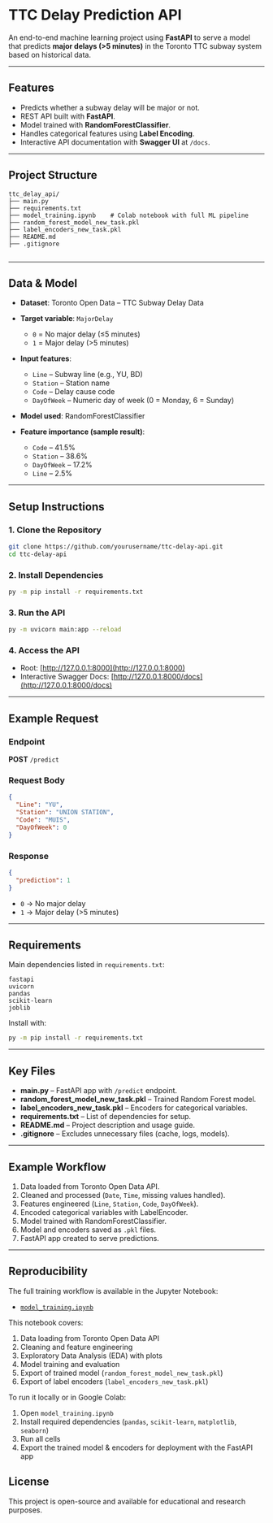 # TTC Delay Prediction API

An end-to-end machine learning project using **FastAPI** to serve a model that predicts **major delays (>5 minutes)** in the Toronto TTC subway system based on historical data.  

---

## Features
- Predicts whether a subway delay will be major or not.
- REST API built with **FastAPI**.
- Model trained with **RandomForestClassifier**.
- Handles categorical features using **Label Encoding**.
- Interactive API documentation with **Swagger UI** at `/docs`.

---

## Project Structure

```
ttc_delay_api/
├── main.py
├── requirements.txt
├── model_training.ipynb    # Colab notebook with full ML pipeline
├── random_forest_model_new_task.pkl
├── label_encoders_new_task.pkl
├── README.md
├── .gitignore


```

---

## Data & Model
- **Dataset**: Toronto Open Data – TTC Subway Delay Data  
- **Target variable**: `MajorDelay`  
  - `0` = No major delay (≤5 minutes)  
  - `1` = Major delay (>5 minutes)  
- **Input features**:
  - `Line` – Subway line (e.g., YU, BD)
  - `Station` – Station name
  - `Code` – Delay cause code
  - `DayOfWeek` – Numeric day of week (0 = Monday, 6 = Sunday)

- **Model used**: RandomForestClassifier  
- **Feature importance (sample result)**:
  - `Code` – 41.5%  
  - `Station` – 38.6%  
  - `DayOfWeek` – 17.2%  
  - `Line` – 2.5%  

---

## Setup Instructions

### 1. Clone the Repository
```bash
git clone https://github.com/yourusername/ttc-delay-api.git
cd ttc-delay-api
```

### 2. Install Dependencies
```bash
py -m pip install -r requirements.txt
```

### 3. Run the API
```bash
py -m uvicorn main:app --reload
```

### 4. Access the API
- Root: [http://127.0.0.1:8000](http://127.0.0.1:8000)  
- Interactive Swagger Docs: [http://127.0.0.1:8000/docs](http://127.0.0.1:8000/docs)  

---

## Example Request

### Endpoint
**POST** `/predict`

### Request Body
```json
{
  "Line": "YU",
  "Station": "UNION STATION",
  "Code": "MUIS",
  "DayOfWeek": 0
}
```

### Response
```json
{
  "prediction": 1
}
```

- `0` → No major delay  
- `1` → Major delay (>5 minutes)

---

## Requirements

Main dependencies listed in `requirements.txt`:
```
fastapi
uvicorn
pandas
scikit-learn
joblib
```

Install with:
```bash
py -m pip install -r requirements.txt
```

---

## Key Files
- **main.py** – FastAPI app with `/predict` endpoint.  
- **random_forest_model_new_task.pkl** – Trained Random Forest model.  
- **label_encoders_new_task.pkl** – Encoders for categorical variables.  
- **requirements.txt** – List of dependencies for setup.  
- **README.md** – Project description and usage guide.  
- **.gitignore** – Excludes unnecessary files (cache, logs, models).  

---

## Example Workflow
1. Data loaded from Toronto Open Data API.  
2. Cleaned and processed (`Date`, `Time`, missing values handled).  
3. Features engineered (`Line`, `Station`, `Code`, `DayOfWeek`).  
4. Encoded categorical variables with LabelEncoder.  
5. Model trained with RandomForestClassifier.  
6. Model and encoders saved as `.pkl` files.  
7. FastAPI app created to serve predictions.  

---
## Reproducibility

The full training workflow is available in the Jupyter Notebook:

- [`model_training.ipynb`](./model_training.ipynb)

This notebook covers:
1. Data loading from Toronto Open Data API  
2. Cleaning and feature engineering  
3. Exploratory Data Analysis (EDA) with plots  
4. Model training and evaluation  
5. Export of trained model (`random_forest_model_new_task.pkl`)  
6. Export of label encoders (`label_encoders_new_task.pkl`)  

To run it locally or in Google Colab:
1. Open `model_training.ipynb`
2. Install required dependencies (`pandas`, `scikit-learn`, `matplotlib`, `seaborn`)
3. Run all cells
4. Export the trained model & encoders for deployment with the FastAPI app


## License
This project is open-source and available for educational and research purposes.
